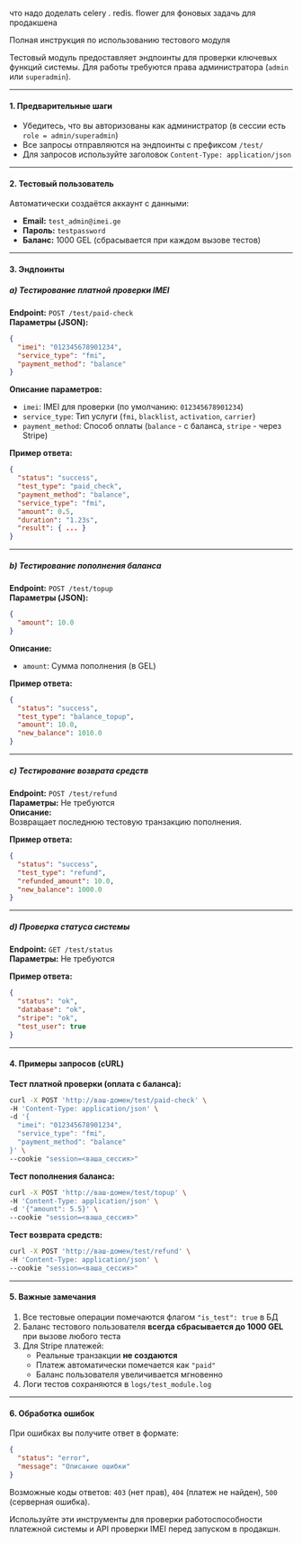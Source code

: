 что надо доделать celery . redis. flower для фоновых задачь для продакшена 

Полная инструкция по использованию тестового модуля

Тестовый модуль предоставляет эндпоинты для проверки ключевых функций системы. Для работы требуются права администратора (`admin` или `superadmin`).

---

#### 1. **Предварительные шаги**
- Убедитесь, что вы авторизованы как администратор (в сессии есть `role = admin/superadmin`)
- Все запросы отправляются на эндпоинты с префиксом `/test/`
- Для запросов используйте заголовок `Content-Type: application/json`

---

#### 2. **Тестовый пользователь**
Автоматически создаётся аккаунт с данными:
- **Email:** `test_admin@imei.ge`
- **Пароль:** `testpassword`
- **Баланс:** 1000 GEL (сбрасывается при каждом вызове тестов)

---

#### 3. **Эндпоинты**

##### a) Тестирование платной проверки IMEI  
**Endpoint:** `POST /test/paid-check`  
**Параметры (JSON):**
```json
{
  "imei": "012345678901234",
  "service_type": "fmi",
  "payment_method": "balance"
}
```
**Описание параметров:**
- `imei`: IMEI для проверки (по умолчанию: `012345678901234`)
- `service_type`: Тип услуги (`fmi`, `blacklist`, `activation`, `carrier`)
- `payment_method`: Способ оплаты (`balance` - с баланса, `stripe` - через Stripe)

**Пример ответа:**
```json
{
  "status": "success",
  "test_type": "paid_check",
  "payment_method": "balance",
  "service_type": "fmi",
  "amount": 0.5,
  "duration": "1.23s",
  "result": { ... }
}
```

---

##### b) Тестирование пополнения баланса  
**Endpoint:** `POST /test/topup`  
**Параметры (JSON):**
```json
{
  "amount": 10.0
}
```
**Описание:**
- `amount`: Сумма пополнения (в GEL)

**Пример ответа:**
```json
{
  "status": "success",
  "test_type": "balance_topup",
  "amount": 10.0,
  "new_balance": 1010.0
}
```

---

##### c) Тестирование возврата средств  
**Endpoint:** `POST /test/refund`  
**Параметры:** Не требуются  
**Описание:**  
Возвращает последнюю тестовую транзакцию пополнения.

**Пример ответа:**
```json
{
  "status": "success",
  "test_type": "refund",
  "refunded_amount": 10.0,
  "new_balance": 1000.0
}
```

---

##### d) Проверка статуса системы  
**Endpoint:** `GET /test/status`  
**Параметры:** Не требуются  

**Пример ответа:**
```json
{
  "status": "ok",
  "database": "ok",
  "stripe": "ok",
  "test_user": true
}
```

---

#### 4. **Примеры запросов (cURL)**

**Тест платной проверки (оплата с баланса):**
```bash
curl -X POST 'http://ваш-домен/test/paid-check' \
-H 'Content-Type: application/json' \
-d '{
  "imei": "012345678901234",
  "service_type": "fmi",
  "payment_method": "balance"
}' \
--cookie "session=<ваша_сессия>"
```

**Тест пополнения баланса:**
```bash
curl -X POST 'http://ваш-домен/test/topup' \
-H 'Content-Type: application/json' \
-d '{"amount": 5.5}' \
--cookie "session=<ваша_сессия>"
```

**Тест возврата средств:**
```bash
curl -X POST 'http://ваш-домен/test/refund' \
-H 'Content-Type: application/json' \
--cookie "session=<ваша_сессия>"
```

---

#### 5. **Важные замечания**
1. Все тестовые операции помечаются флагом `"is_test": true` в БД
2. Баланс тестового пользователя **всегда сбрасывается до 1000 GEL** при вызове любого теста
3. Для Stripe платежей:
   - Реальные транзакции **не создаются**
   - Платеж автоматически помечается как `"paid"`
   - Баланс пользователя увеличивается мгновенно
4. Логи тестов сохраняются в `logs/test_module.log`

---

#### 6. **Обработка ошибок**
При ошибках вы получите ответ в формате:
```json
{
  "status": "error",
  "message": "Описание ошибки"
}
```
Возможные коды ответов: `403` (нет прав), `404` (платеж не найден), `500` (серверная ошибка).

Используйте эти инструменты для проверки работоспособности платежной системы и API проверки IMEI перед запуском в продакшн.
